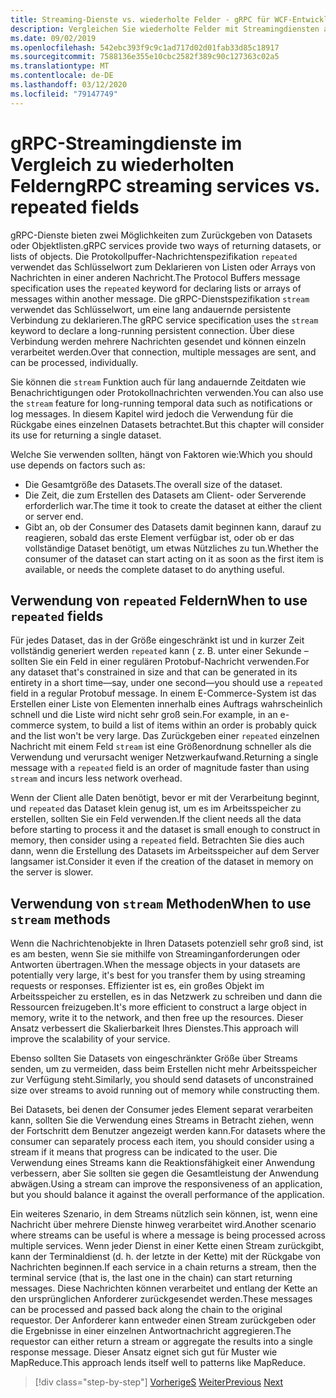 ```yaml
---
title: Streaming-Dienste vs. wiederholte Felder - gRPC für WCF-Entwickler
description: Vergleichen Sie wiederholte Felder mit Streamingdiensten als Möglichkeiten zum Übergeben von Datensammlungen mithilfe von gRPC.
ms.date: 09/02/2019
ms.openlocfilehash: 542ebc393f9c9c1ad717d02d01fab33d85c18917
ms.sourcegitcommit: 7588136e355e10cbc2582f389c90c127363c02a5
ms.translationtype: MT
ms.contentlocale: de-DE
ms.lasthandoff: 03/12/2020
ms.locfileid: "79147749"
---
```

# <a name="grpc-streaming-services-vs-repeated-fields"></a><span data-ttu-id="de836-103">gRPC-Streamingdienste im Vergleich zu wiederholten Feldern</span><span class="sxs-lookup"><span data-stu-id="de836-103">gRPC streaming services vs. repeated fields</span></span>

<span data-ttu-id="de836-104">gRPC-Dienste bieten zwei Möglichkeiten zum Zurückgeben von Datasets oder Objektlisten.</span><span class="sxs-lookup"><span data-stu-id="de836-104">gRPC services provide two ways of returning datasets, or lists of objects.</span></span> <span data-ttu-id="de836-105">Die Protokollpuffer-Nachrichtenspezifikation `repeated` verwendet das Schlüsselwort zum Deklarieren von Listen oder Arrays von Nachrichten in einer anderen Nachricht.</span><span class="sxs-lookup"><span data-stu-id="de836-105">The Protocol Buffers message specification uses the `repeated` keyword for declaring lists or arrays of messages within another message.</span></span> <span data-ttu-id="de836-106">Die gRPC-Dienstspezifikation `stream` verwendet das Schlüsselwort, um eine lang andauernde persistente Verbindung zu deklarieren.</span><span class="sxs-lookup"><span data-stu-id="de836-106">The gRPC service specification uses the `stream` keyword to declare a long-running persistent connection.</span></span> <span data-ttu-id="de836-107">Über diese Verbindung werden mehrere Nachrichten gesendet und können einzeln verarbeitet werden.</span><span class="sxs-lookup"><span data-stu-id="de836-107">Over that connection, multiple messages are sent, and can be processed, individually.</span></span>

<span data-ttu-id="de836-108">Sie können die `stream` Funktion auch für lang andauernde Zeitdaten wie Benachrichtigungen oder Protokollnachrichten verwenden.</span><span class="sxs-lookup"><span data-stu-id="de836-108">You can also use the `stream` feature for long-running temporal data such as notifications or log messages.</span></span> <span data-ttu-id="de836-109">In diesem Kapitel wird jedoch die Verwendung für die Rückgabe eines einzelnen Datasets betrachtet.</span><span class="sxs-lookup"><span data-stu-id="de836-109">But this chapter will consider its use for returning a single dataset.</span></span>

<span data-ttu-id="de836-110">Welche Sie verwenden sollten, hängt von Faktoren wie:</span><span class="sxs-lookup"><span data-stu-id="de836-110">Which you should use depends on factors such as:</span></span>

- <span data-ttu-id="de836-111">Die Gesamtgröße des Datasets.</span><span class="sxs-lookup"><span data-stu-id="de836-111">The overall size of the dataset.</span></span>
- <span data-ttu-id="de836-112">Die Zeit, die zum Erstellen des Datasets am Client- oder Serverende erforderlich war.</span><span class="sxs-lookup"><span data-stu-id="de836-112">The time it took to create the dataset at either the client or server end.</span></span>
- <span data-ttu-id="de836-113">Gibt an, ob der Consumer des Datasets damit beginnen kann, darauf zu reagieren, sobald das erste Element verfügbar ist, oder ob er das vollständige Dataset benötigt, um etwas Nützliches zu tun.</span><span class="sxs-lookup"><span data-stu-id="de836-113">Whether the consumer of the dataset can start acting on it as soon as the first item is available, or needs the complete dataset to do anything useful.</span></span>

## <a name="when-to-use-repeated-fields"></a><span data-ttu-id="de836-114">Verwendung von `repeated` Feldern</span><span class="sxs-lookup"><span data-stu-id="de836-114">When to use `repeated` fields</span></span>

<span data-ttu-id="de836-115">Für jedes Dataset, das in der Größe eingeschränkt ist und in kurzer Zeit vollständig generiert werden `repeated` kann ( z. B. unter einer Sekunde – sollten Sie ein Feld in einer regulären Protobuf-Nachricht verwenden.</span><span class="sxs-lookup"><span data-stu-id="de836-115">For any dataset that's constrained in size and that can be generated in its entirety in a short time—say, under one second—you should use a `repeated` field in a regular Protobuf message.</span></span> <span data-ttu-id="de836-116">In einem E-Commerce-System ist das Erstellen einer Liste von Elementen innerhalb eines Auftrags wahrscheinlich schnell und die Liste wird nicht sehr groß sein.</span><span class="sxs-lookup"><span data-stu-id="de836-116">For example, in an e-commerce system, to build a list of items within an order is probably quick and the list won't be very large.</span></span> <span data-ttu-id="de836-117">Das Zurückgeben einer `repeated` einzelnen Nachricht mit einem Feld `stream` ist eine Größenordnung schneller als die Verwendung und verursacht weniger Netzwerkaufwand.</span><span class="sxs-lookup"><span data-stu-id="de836-117">Returning a single message with a `repeated` field is an order of magnitude faster than using `stream` and incurs less network overhead.</span></span>

<span data-ttu-id="de836-118">Wenn der Client alle Daten benötigt, bevor er mit der Verarbeitung beginnt, und `repeated` das Dataset klein genug ist, um es im Arbeitsspeicher zu erstellen, sollten Sie ein Feld verwenden.</span><span class="sxs-lookup"><span data-stu-id="de836-118">If the client needs all the data before starting to process it and the dataset is small enough to construct in memory, then consider using a `repeated` field.</span></span> <span data-ttu-id="de836-119">Betrachten Sie dies auch dann, wenn die Erstellung des Datasets im Arbeitsspeicher auf dem Server langsamer ist.</span><span class="sxs-lookup"><span data-stu-id="de836-119">Consider it even if the creation of the dataset in memory on the server is slower.</span></span>

## <a name="when-to-use-stream-methods"></a><span data-ttu-id="de836-120">Verwendung von `stream` Methoden</span><span class="sxs-lookup"><span data-stu-id="de836-120">When to use `stream` methods</span></span>

<span data-ttu-id="de836-121">Wenn die Nachrichtenobjekte in Ihren Datasets potenziell sehr groß sind, ist es am besten, wenn Sie sie mithilfe von Streaminganforderungen oder Antworten übertragen.</span><span class="sxs-lookup"><span data-stu-id="de836-121">When the message objects in your datasets are potentially very large, it's best for you transfer them by using streaming requests or responses.</span></span> <span data-ttu-id="de836-122">Effizienter ist es, ein großes Objekt im Arbeitsspeicher zu erstellen, es in das Netzwerk zu schreiben und dann die Ressourcen freizugeben.</span><span class="sxs-lookup"><span data-stu-id="de836-122">It's more efficient to construct a large object in memory, write it to the network, and then free up the resources.</span></span> <span data-ttu-id="de836-123">Dieser Ansatz verbessert die Skalierbarkeit Ihres Dienstes.</span><span class="sxs-lookup"><span data-stu-id="de836-123">This approach will improve the scalability of your service.</span></span>

<span data-ttu-id="de836-124">Ebenso sollten Sie Datasets von eingeschränkter Größe über Streams senden, um zu vermeiden, dass beim Erstellen nicht mehr Arbeitsspeicher zur Verfügung steht.</span><span class="sxs-lookup"><span data-stu-id="de836-124">Similarly, you should send datasets of unconstrained size over streams to avoid running out of memory while constructing them.</span></span>

<span data-ttu-id="de836-125">Bei Datasets, bei denen der Consumer jedes Element separat verarbeiten kann, sollten Sie die Verwendung eines Streams in Betracht ziehen, wenn der Fortschritt dem Benutzer angezeigt werden kann.</span><span class="sxs-lookup"><span data-stu-id="de836-125">For datasets where the consumer can separately process each item, you should consider using a stream if it means that progress can be indicated to the user.</span></span> <span data-ttu-id="de836-126">Die Verwendung eines Streams kann die Reaktionsfähigkeit einer Anwendung verbessern, aber Sie sollten sie gegen die Gesamtleistung der Anwendung abwägen.</span><span class="sxs-lookup"><span data-stu-id="de836-126">Using a stream can improve the responsiveness of an application, but you should balance it against the overall performance of the application.</span></span>

<span data-ttu-id="de836-127">Ein weiteres Szenario, in dem Streams nützlich sein können, ist, wenn eine Nachricht über mehrere Dienste hinweg verarbeitet wird.</span><span class="sxs-lookup"><span data-stu-id="de836-127">Another scenario where streams can be useful is where a message is being processed across multiple services.</span></span> <span data-ttu-id="de836-128">Wenn jeder Dienst in einer Kette einen Stream zurückgibt, kann der Terminaldienst (d. h. der letzte in der Kette) mit der Rückgabe von Nachrichten beginnen.</span><span class="sxs-lookup"><span data-stu-id="de836-128">If each service in a chain returns a stream, then the terminal service (that is, the last one in the chain) can start returning messages.</span></span> <span data-ttu-id="de836-129">Diese Nachrichten können verarbeitet und entlang der Kette an den ursprünglichen Anforderer zurückgesendet werden.</span><span class="sxs-lookup"><span data-stu-id="de836-129">These messages can be processed and passed back along the chain to the original requestor.</span></span> <span data-ttu-id="de836-130">Der Anforderer kann entweder einen Stream zurückgeben oder die Ergebnisse in einer einzelnen Antwortnachricht aggregieren.</span><span class="sxs-lookup"><span data-stu-id="de836-130">The requestor can either return a stream or aggregate the results into a single response message.</span></span> <span data-ttu-id="de836-131">Dieser Ansatz eignet sich gut für Muster wie MapReduce.</span><span class="sxs-lookup"><span data-stu-id="de836-131">This approach lends itself well to patterns like MapReduce.</span></span>

>[!div class="step-by-step"]
><span data-ttu-id="de836-132">[VorherigeS](migrate-duplex-services.md)
>[Weiter](client-libraries.md)</span><span class="sxs-lookup"><span data-stu-id="de836-132">[Previous](migrate-duplex-services.md)
[Next](client-libraries.md)</span></span>
